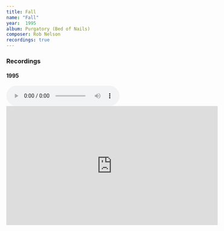 ```yaml
---
title: Fall
name: "Fall"
year:  1995
album: Purgatory (Bed of Nails)
composer: Rob Nelson
recordings: true
---
```


<h3>Recordings</h3>

<h4>1995</h4>
<audio controls>
  <source src="http://walterklang.com/mp3/1994-11-28/Fall/Fall.mp3" type="audio/mpeg">
  <a href="http://walterklang.com/mp3/1994-11-28/Fall/Fall.mp3">Fall.mp3</a>
</audio>


<iframe width="560" height="315" src="https://www.youtube.com/embed/ajhuE6uTTNU" frameborder="0" allow="accelerometer; autoplay; encrypted-media; gyroscope; picture-in-picture" allowfullscreen></iframe>

